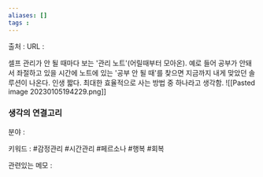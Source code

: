 ```yaml
---
aliases: []
tags : 
---
```

출처 : 
URL : 

셀프 관리가 안 될 때마다 보는 '관리 노트'(어릴때부터 모아온). 예로 들어 공부가 안돼서 좌절하고 있을 시간에 노트에 있는 '공부 안 될 때'를 찾으면 지금까지 내게 맞았던 솔루션이 나온다. 인생 짧다. 최대한 효율적으로 사는 방법 중 하나라고 생각함.
![[Pasted image 20230105194229.png]]

### 생각의 연결고리
분야 : 

키워드 : #감정관리 #시간관리 #페르소나 #행복 #회복


관련있는 메모 : 


